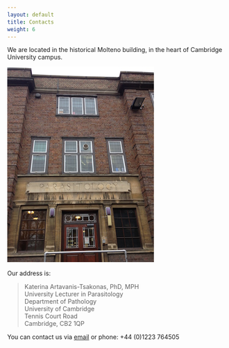 ```yaml
---
layout: default
title: Contacts
weight: 6
---
```


We are located in the historical Molteno building, in the heart of Cambridge University campus.

![SAF](images/molteno.JPG)

Our address is:

>Katerina Artavanis-Tsakonas, PhD, MPH  
>University Lecturer in Parasitology  
>Department of Pathology  
>University of Cambridge  
>Tennis Court Road  
>Cambridge,
>CB2 1QP

You can contact us via [email](mailto:ka447@cam.ac.uk) or phone: +44 (0)1223 764505
